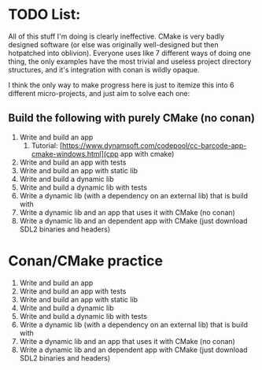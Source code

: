 # TODO List:

All of this stuff I'm doing is clearly ineffective.  CMake is very badly designed software (or else was originally well-designed but then hotpatched into oblivion).  Everyone uses like 7 different ways of doing one thing, the only examples have the most trivial and useless project directory structures, and it's integration with conan is wildly opaque.

I think the only way to make progress here is just to itemize this into 6 different micro-projects, and just aim to solve each one:

## Build the following with purely CMake (no conan)
1. Write and build an app
    1. Tutorial: [https://www.dynamsoft.com/codepool/cc-barcode-app-cmake-windows.html](cpp app with cmake)
1. Write and build an app with tests
1. Write and build an app with static lib
1. Write and build a dynamic lib
1. Write and build a dynamic lib with tests
1. Write a dynamic lib (with a dependency on an external lib) that is build with 
1. Write a dynamic lib and an app that uses it with CMake (no conan)
1. Write a dynamic lib and an dependent app with CMake (just download SDL2 binaries and headers)

# Conan/CMake practice
1. Write and build an app
1. Write and build an app with tests
1. Write and build an app with static lib
1. Write and build a dynamic lib
1. Write and build a dynamic lib with tests
1. Write a dynamic lib (with a dependency on an external lib) that is build with 
1. Write a dynamic lib and an app that uses it with CMake (no conan)
1. Write a dynamic lib and an dependent app with CMake (just download SDL2 binaries and headers)
